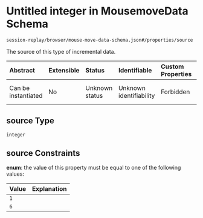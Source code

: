# Untitled integer in MousemoveData Schema

```txt
session-replay/browser/mouse-move-data-schema.json#/properties/source
```

The source of this type of incremental data.

| Abstract            | Extensible | Status         | Identifiable            | Custom Properties | Additional Properties | Access Restrictions | Defined In                                                                                                        |
| :------------------ | :--------- | :------------- | :---------------------- | :---------------- | :-------------------- | :------------------ | :---------------------------------------------------------------------------------------------------------------- |
| Can be instantiated | No         | Unknown status | Unknown identifiability | Forbidden         | Allowed               | Read only           | [mouse-move-data-schema.json\*](../out/session-replay/browser/mouse-move-data-schema.json "open original schema") |

## source Type

`integer`

## source Constraints

**enum**: the value of this property must be equal to one of the following values:

| Value | Explanation |
| :---- | :---------- |
| `1`   |             |
| `6`   |             |
